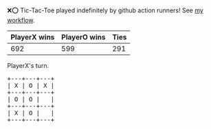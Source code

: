 :x::o: Tic-Tac-Toe played indefinitely by github action runners! See [my workflow](.github/workflows/play.yaml).

|PlayerX wins|PlayerO wins|Ties|
|-|-|-|
|692|599|291|

PlayerX's turn.

<pre>
+---+---+---+
| X | O | X |
+---+---+---+
| O | O |   |
+---+---+---+
| X | O |   |
+---+---+---+
</pre>
